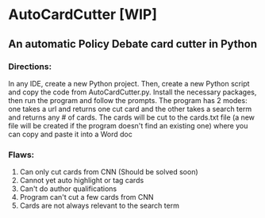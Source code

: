 # AutoCardCutter [WIP]
## An automatic Policy Debate card cutter in Python
### Directions:
In any IDE, create a new Python project. Then, create a new Python script and copy the code from AutoCardCutter.py. Install the necessary packages, then run the program and follow the prompts. The program has 2 modes: one takes a url and returns one cut card and the other takes a search term and returns any # of cards. The cards will be cut to the cards.txt file (a new file will be created if the program doesn't find an existing one) where you can copy and paste it into a Word doc

### Flaws:
1. Can only cut cards from CNN (Should be solved soon)
2. Cannot yet auto highlight or tag cards
3. Can't do author qualifications
4. Program can't cut a few cards from CNN
5. Cards are not always relevant to the search term